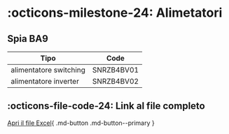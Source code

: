 # :octicons-milestone-24: Alimetatori

## Spia BA9
Tipo | Code
--- | ---
alimentatore switching | SNRZB4BV01
alimentatore inverter | SNRZB4BV02

## :octicons-file-code-24: Link al file completo

[Apri il file Excel](#){ .md-button .md-button--primary }